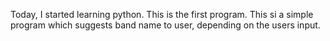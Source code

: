Today, I started learning python. This is the first program. This si a simple program which suggests band name to user, depending on the users input.

